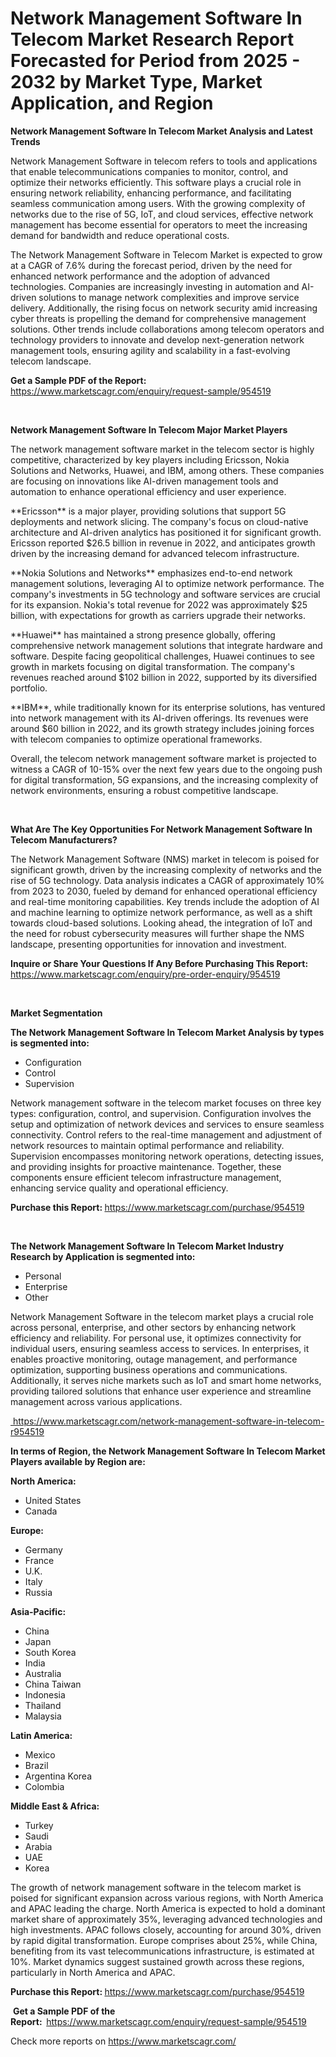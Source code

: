 <p><h1>Network Management Software In Telecom Market Research Report Forecasted for Period from 2025 -  2032 by Market Type, Market Application, and Region</h1></p><p><strong>Network Management Software In Telecom Market Analysis and Latest Trends</strong></p>
<p><p>Network Management Software in telecom refers to tools and applications that enable telecommunications companies to monitor, control, and optimize their networks efficiently. This software plays a crucial role in ensuring network reliability, enhancing performance, and facilitating seamless communication among users. With the growing complexity of networks due to the rise of 5G, IoT, and cloud services, effective network management has become essential for operators to meet the increasing demand for bandwidth and reduce operational costs.</p><p>The Network Management Software in Telecom Market is expected to grow at a CAGR of 7.6% during the forecast period, driven by the need for enhanced network performance and the adoption of advanced technologies. Companies are increasingly investing in automation and AI-driven solutions to manage network complexities and improve service delivery. Additionally, the rising focus on network security amid increasing cyber threats is propelling the demand for comprehensive management solutions. Other trends include collaborations among telecom operators and technology providers to innovate and develop next-generation network management tools, ensuring agility and scalability in a fast-evolving telecom landscape.</p></p>
<p><strong>Get a Sample PDF of the Report:&nbsp;</strong> <a href="https://www.marketscagr.com/enquiry/request-sample/954519?utm_campaign=2480&utm_medium=2&utm_source=Github&utm_content=ia&utm_term=07032025&utm_id=network-management-software-in-telecom">https://www.marketscagr.com/enquiry/request-sample/954519</a></p>
<p>&nbsp;</p>
<p><strong>Network Management Software In Telecom Major Market Players</strong></p>
<p><p>The network management software market in the telecom sector is highly competitive, characterized by key players including Ericsson, Nokia Solutions and Networks, Huawei, and IBM, among others. These companies are focusing on innovations like AI-driven management tools and automation to enhance operational efficiency and user experience.</p><p>**Ericsson** is a major player, providing solutions that support 5G deployments and network slicing. The company's focus on cloud-native architecture and AI-driven analytics has positioned it for significant growth. Ericsson reported $26.5 billion in revenue in 2022, and anticipates growth driven by the increasing demand for advanced telecom infrastructure.</p><p>**Nokia Solutions and Networks** emphasizes end-to-end network management solutions, leveraging AI to optimize network performance. The company's investments in 5G technology and software services are crucial for its expansion. Nokia's total revenue for 2022 was approximately $25 billion, with expectations for growth as carriers upgrade their networks.</p><p>**Huawei** has maintained a strong presence globally, offering comprehensive network management solutions that integrate hardware and software. Despite facing geopolitical challenges, Huawei continues to see growth in markets focusing on digital transformation. The company's revenues reached around $102 billion in 2022, supported by its diversified portfolio.</p><p>**IBM**, while traditionally known for its enterprise solutions, has ventured into network management with its AI-driven offerings. Its revenues were around $60 billion in 2022, and its growth strategy includes joining forces with telecom companies to optimize operational frameworks.</p><p>Overall, the telecom network management software market is projected to witness a CAGR of 10-15% over the next few years due to the ongoing push for digital transformation, 5G expansions, and the increasing complexity of network environments, ensuring a robust competitive landscape.</p></p>
<p>&nbsp;</p>
<p><strong>What Are The Key Opportunities For Network Management Software In Telecom Manufacturers?</strong></p>
<p><p>The Network Management Software (NMS) market in telecom is poised for significant growth, driven by the increasing complexity of networks and the rise of 5G technology. Data analysis indicates a CAGR of approximately 10% from 2023 to 2030, fueled by demand for enhanced operational efficiency and real-time monitoring capabilities. Key trends include the adoption of AI and machine learning to optimize network performance, as well as a shift towards cloud-based solutions. Looking ahead, the integration of IoT and the need for robust cybersecurity measures will further shape the NMS landscape, presenting opportunities for innovation and investment.</p></p>
<p><strong>Inquire or Share Your Questions If Any Before Purchasing This Report:</strong> <a href="https://www.marketscagr.com/enquiry/pre-order-enquiry/954519?utm_campaign=2480&utm_medium=2&utm_source=Github&utm_content=ia&utm_term=07032025&utm_id=network-management-software-in-telecom">https://www.marketscagr.com/enquiry/pre-order-enquiry/954519</a></p>
<p>&nbsp;</p>
<p><strong>Market Segmentation</strong></p>
<p><strong>The Network Management Software In Telecom Market Analysis by types is segmented into:</strong></p>
<p><ul><li>Configuration</li><li>Control</li><li>Supervision</li></ul></p>
<p><p>Network management software in the telecom market focuses on three key types: configuration, control, and supervision. Configuration involves the setup and optimization of network devices and services to ensure seamless connectivity. Control refers to the real-time management and adjustment of network resources to maintain optimal performance and reliability. Supervision encompasses monitoring network operations, detecting issues, and providing insights for proactive maintenance. Together, these components ensure efficient telecom infrastructure management, enhancing service quality and operational efficiency.</p></p>
<p><strong>Purchase this Report:&nbsp;</strong><a href="https://www.marketscagr.com/purchase/954519?utm_campaign=2480&utm_medium=2&utm_source=Github&utm_content=ia&utm_term=07032025&utm_id=network-management-software-in-telecom">https://www.marketscagr.com/purchase/954519</a></p>
<p>&nbsp;</p>
<p><strong>The Network Management Software In Telecom Market Industry Research by Application is segmented into:</strong></p>
<p><ul><li>Personal</li><li>Enterprise</li><li>Other</li></ul></p>
<p><p>Network Management Software in the telecom market plays a crucial role across personal, enterprise, and other sectors by enhancing network efficiency and reliability. For personal use, it optimizes connectivity for individual users, ensuring seamless access to services. In enterprises, it enables proactive monitoring, outage management, and performance optimization, supporting business operations and communications. Additionally, it serves niche markets such as IoT and smart home networks, providing tailored solutions that enhance user experience and streamline management across various applications.</p></p>
<p><a href="https://www.marketscagr.com/network-management-software-in-telecom-r954519?utm_campaign=2480&utm_medium=2&utm_source=Github&utm_content=ia&utm_term=07032025&utm_id=network-management-software-in-telecom">&nbsp;https://www.marketscagr.com/network-management-software-in-telecom-r954519</a></p>
<p><strong>In terms of Region, the Network Management Software In Telecom Market Players available by Region are:</strong></p>
<p>
    <p> <strong> North America: </strong>
        <ul>
            <li>United States</li>
            <li>Canada</li>
        </ul>
        </p> 
    <p> <strong> Europe: </strong>
        <ul>
            <li>Germany</li>
            <li>France</li>
            <li>U.K.</li>
            <li>Italy</li>
            <li>Russia</li>
        </ul>
        </p> 
    <p> <strong> Asia-Pacific: </strong>
        <ul>
            <li>China</li>
            <li>Japan</li>
            <li>South Korea</li>
            <li>India</li>
            <li>Australia</li>
            <li>China Taiwan</li>
            <li>Indonesia</li>
            <li>Thailand</li>
            <li>Malaysia</li>
        </ul>
        </p> 
    <p> <strong> Latin America: </strong>
        <ul>
            <li>Mexico</li>
            <li>Brazil</li>
            <li>Argentina Korea</li>
            <li>Colombia</li>
        </ul>
        </p> 
    <p> <strong> Middle East & Africa: </strong>
        <ul>
            <li>Turkey</li>
            <li>Saudi</li>
            <li>Arabia</li>
            <li>UAE</li>
            <li>Korea</li>
        </ul>
    </p>
    </p>
<p><p>The growth of network management software in the telecom market is poised for significant expansion across various regions, with North America and APAC leading the charge. North America is expected to hold a dominant market share of approximately 35%, leveraging advanced technologies and high investments. APAC follows closely, accounting for around 30%, driven by rapid digital transformation. Europe comprises about 25%, while China, benefiting from its vast telecommunications infrastructure, is estimated at 10%. Market dynamics suggest sustained growth across these regions, particularly in North America and APAC.</p></p>
<p><strong>Purchase this Report: </strong><a href="https://www.marketscagr.com/purchase/954519?utm_campaign=2480&utm_medium=2&utm_source=Github&utm_content=ia&utm_term=07032025&utm_id=network-management-software-in-telecom">https://www.marketscagr.com/purchase/954519</a></p>
<p>&nbsp;<strong>Get a Sample PDF of the Report:&nbsp;&nbsp;</strong><a href="https://www.marketscagr.com/enquiry/request-sample/954519?utm_campaign=2480&utm_medium=2&utm_source=Github&utm_content=ia&utm_term=07032025&utm_id=network-management-software-in-telecom">https://www.marketscagr.com/enquiry/request-sample/954519</a></p>
<p><strong></strong></p>
<p>Check more reports on <a href="https://www.marketscagr.com/?utm_campaign=2480&utm_medium=2&utm_source=Github&utm_content=ia&utm_term=07032025&utm_id=network-management-software-in-telecom">https://www.marketscagr.com/</a></p>